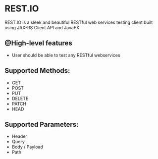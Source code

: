 REST.IO
=======
REST.IO is a sleek and beautiful RESTful web services testing client built using JAX-RS Client API and JavaFX

## @High-level features
* User should be able to test any RESTful webservices

## Supported Methods:
* GET
* POST
* PUT
* DELETE
* PATCH
* HEAD

## Supported Parameters:
* Header
* Query
* Body / Payload
* Path
